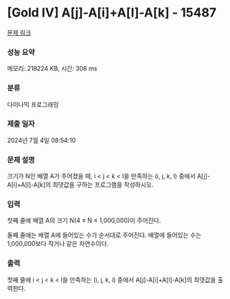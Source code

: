 # [Gold IV] A[j]-A[i]+A[l]-A[k] - 15487 

[문제 링크](https://www.acmicpc.net/problem/15487) 

### 성능 요약

메모리: 218224 KB, 시간: 308 ms

### 분류

다이나믹 프로그래밍

### 제출 일자

2024년 7월 4일 08:54:10

### 문제 설명

<p>크기가 N인 배열 A가 주어졌을 때, i < j < k < l을 만족하는 (i, j, k, l) 중에서 A[j]-A[i]+A[l]-A[k]의 최댓값을 구하는 프로그램을 작성하시오. </p>

### 입력 

 <p>첫째 줄에 배열 A의 크기 N(4 ≤ N ≤ 1,000,000)이 주어진다.</p>

<p>둘째 줄에는 배열 A에 들어있는 수가 순서대로 주어진다. 배열에 들어있는 수는 1,000,000보다 작거나 같은 자연수이다.</p>

### 출력 

 <p>첫째 줄에 i < j < k < l을 만족하는 (i, j, k, l) 중에서 A[j]-A[i]+A[l]-A[k]의 최댓값을 출력한다.</p>

